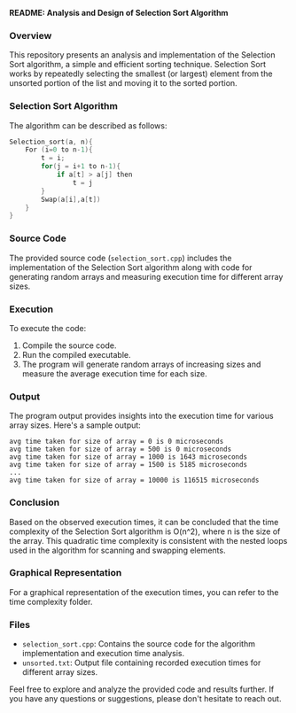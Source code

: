 **README: Analysis and Design of Selection Sort Algorithm**

### Overview
This repository presents an analysis and implementation of the Selection Sort algorithm, a simple and efficient sorting technique. Selection Sort works by repeatedly selecting the smallest (or largest) element from the unsorted portion of the list and moving it to the sorted portion.

### Selection Sort Algorithm
The algorithm can be described as follows:
```cpp
Selection_sort(a, n){
    For (i=0 to n-1){
        t = i;
        for(j = i+1 to n-1){
            if a[t] > a[j] then
                t = j
        }
        Swap(a[i],a[t])
    }
}
```

### Source Code
The provided source code (`selection_sort.cpp`) includes the implementation of the Selection Sort algorithm along with code for generating random arrays and measuring execution time for different array sizes.

### Execution
To execute the code:
1. Compile the source code.
2. Run the compiled executable.
3. The program will generate random arrays of increasing sizes and measure the average execution time for each size.

### Output
The program output provides insights into the execution time for various array sizes. Here's a sample output:
```
avg time taken for size of array = 0 is 0 microseconds  
avg time taken for size of array = 500 is 0 microseconds
avg time taken for size of array = 1000 is 1643 microseconds
avg time taken for size of array = 1500 is 5185 microseconds
...
avg time taken for size of array = 10000 is 116515 microseconds
```

### Conclusion
Based on the observed execution times, it can be concluded that the time complexity of the Selection Sort algorithm is O(n^2), where n is the size of the array. This quadratic time complexity is consistent with the nested loops used in the algorithm for scanning and swapping elements.

### Graphical Representation
For a graphical representation of the execution times, you can refer to the time complexity folder.

### Files
- `selection_sort.cpp`: Contains the source code for the algorithm implementation and execution time analysis.
- `unsorted.txt`: Output file containing recorded execution times for different array sizes.

Feel free to explore and analyze the provided code and results further. If you have any questions or suggestions, please don't hesitate to reach out.
